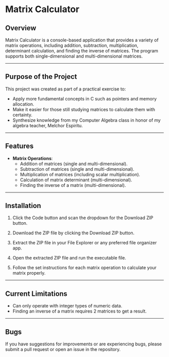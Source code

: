# Matrix Calculator

## Overview
Matrix Calculator is a console-based application that provides a variety of matrix operations, including addition, subtraction, multiplication, determinant calculation, and finding the inverse of matrices. The program supports both single-dimensional and multi-dimensional matrices.

---

## Purpose of the Project
This project was created as part of a practical exercise to:
- Apply more fundamental concepts in C such as pointers and memory allocation.
- Make it easier for those still studying matrices to calculate them with certainty.
- Synthesize knowledge from my Computer Algebra class in honor of my algebra teacher, Melchor Espiritu.

---

## Features
- **Matrix Operations**:
  - Addition of matrices (single and multi-dimensional).
  - Subtraction of matrices (single and multi-dimensional).
  - Multiplication of matrices (including scalar multiplication).
  - Calculation of matrix determinant (multi-dimensional).
  - Finding the inverse of a matrix (multi-dimensional).

---

## Installation
1. Click the Code button and scan the dropdown for the Download ZIP button.

2. Download the ZIP file by clicking the Download ZIP button.

3. Extract the ZIP file in your File Explorer or any preferred file organizer app.

4. Open the extracted ZIP file and run the executable file.

5. Follow the set instructions for each matrix operation to calculate your matrix properly.

---

## Current Limitations
- Can only operate with integer types of numeric data.
- Finding an inverse of a matrix requires 2 matrices to get a result.

---

## Bugs
If you have suggestions for improvements or are experiencing bugs, please submit a pull request or open an issue in the repository.
